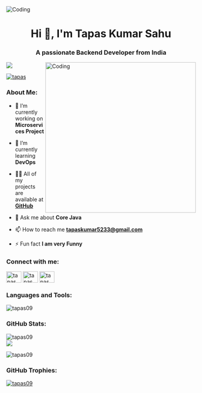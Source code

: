 <img align="center" alt="Coding" width="" src="https://mir-s3-cdn-cf.behance.net/project_modules/fs/54b6c068097599.5b50bca476b9b.gif">
<h1 align="center">Hi 👋, I'm Tapas Kumar Sahu</h1>
<h3 align="center">A passionate Backend Developer from India</h3>
<img align="right" alt="Coding" width="400" src="https://cdn.dribbble.com/users/2131993/screenshots/4948736/media/421d4ed2f3d23c73d64d20963f61f422.gif">
<a href="https://visitcount.itsvg.in">
  <img src="https://visitcount.itsvg.in/api?id=tapas09&label=Profile%20Views&color=12&icon=5&pretty=true" />
</a>
<p align="left"> <a href="https://twitter.com/tapas" target="blank"><img src="https://img.shields.io/twitter/follow/tapas?logo=twitter&style=for-the-badge" alt="tapas" /></a> </p>
<h3 align="left">About Me:</h3>

- 🔭 I’m currently working on **Microservices Project**

- 🌱 I’m currently learning **DevOps**

- 👨‍💻 All of my projects are available at **[GitHub](GitHub)**

- 💬 Ask me about **Core Java**

- 📫 How to reach me **tapaskumar5233@gmail.com**

- ⚡ Fun fact **I am very Funny**


<h3 align="left">Connect with me:</h3>
<p align="left">
<a href="https://linkedin.com/in/tapas kumar sahu" target="blank"><img align="center" src="https://raw.githubusercontent.com/rahuldkjain/github-profile-readme-generator/master/src/images/icons/Social/linked-in-alt.svg" alt="tapas kumar sahu" height="30" width="40" /></a>
<a href="https://instagram.com/tapas" target="blank"><img align="center" src="https://raw.githubusercontent.com/rahuldkjain/github-profile-readme-generator/master/src/images/icons/Social/instagram.svg" alt="tapas" height="30" width="40" /></a>
  <a href="https://twitter.com/tapas" target="blank"><img align="center" src="https://raw.githubusercontent.com/rahuldkjain/github-profile-readme-generator/master/src/images/icons/Social/twitter.svg" alt="tapas" height="30" width="40" /></a>
</p>

<h3 align="left">Languages and Tools:</h3>
<p><img align="center" src="https://skillicons.dev/icons?i=html,css,js,mongodb,express,angular,react,nodejs,bootstrap,tailwind,java,spring,mysql,postgres,maven,gradle,kafka,rabbitmq,git,github,postman,eclipse,idea,kali,ubuntu,linux,docker,kubernetes,jenkins,matlab" alt="tapas09" /></p>

<h3 align="left">GitHub Stats:</h3>
<div align="left"><img src="https://github-readme-stats.vercel.app/api/top-langs?username=tapas09&show_icons=true&locale=en&layout=compact&theme=radical" alt="tapas09" /><br>
<div align="left"><img src="https://github-readme-stats.vercel.app/api?username=tapas09&show_icons=true&count_private=true&hide_border=false&theme=radical&layout=compact" align="center" /><br>
<p><img align="center" src="https://github-readme-streak-stats.herokuapp.com/?user=tapas09&&theme=radical" alt="tapas09" /></p>

  <h3 align="left">GitHub Trophies:</h3>
  <p align="left"> <a href="https://github.com/ryo-ma/github-profile-trophy"><img src="https://github-profile-trophy.vercel.app/?username=tapas09&theme=radical" alt="tapas09" /></a> </p>
